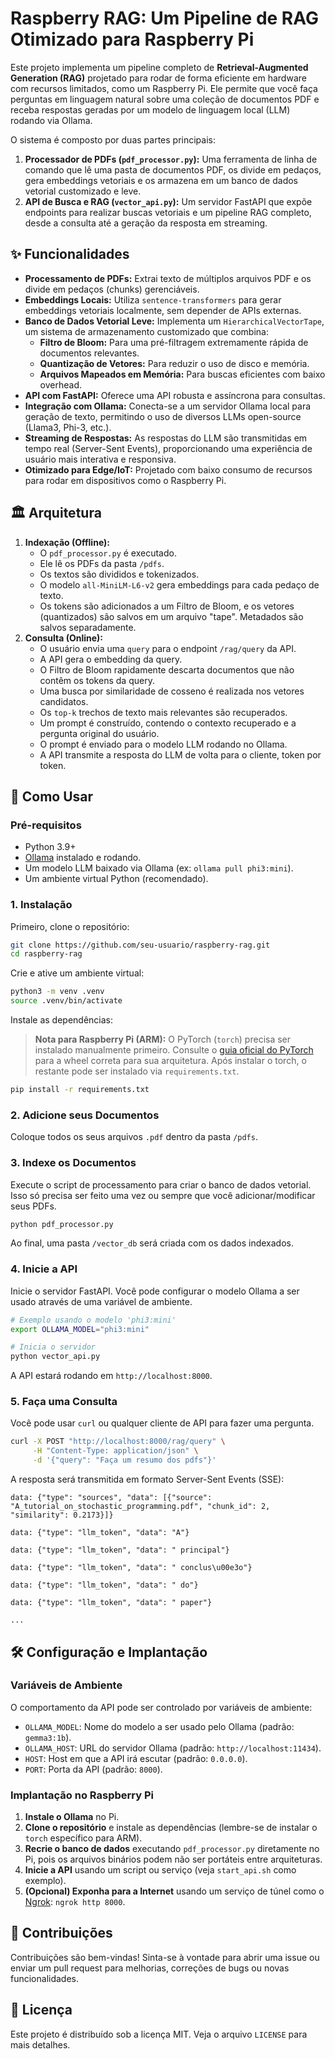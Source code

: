 
# Raspberry RAG: Um Pipeline de RAG Otimizado para Raspberry Pi

Este projeto implementa um pipeline completo de **Retrieval-Augmented Generation (RAG)** projetado para rodar de forma eficiente em hardware com recursos limitados, como um Raspberry Pi. Ele permite que você faça perguntas em linguagem natural sobre uma coleção de documentos PDF e receba respostas geradas por um modelo de linguagem local (LLM) rodando via Ollama.

O sistema é composto por duas partes principais:
1.  **Processador de PDFs (`pdf_processor.py`):** Uma ferramenta de linha de comando que lê uma pasta de documentos PDF, os divide em pedaços, gera embeddings vetoriais e os armazena em um banco de dados vetorial customizado e leve.
2.  **API de Busca e RAG (`vector_api.py`):** Um servidor FastAPI que expõe endpoints para realizar buscas vetoriais e um pipeline RAG completo, desde a consulta até a geração da resposta em streaming.

## ✨ Funcionalidades

-   **Processamento de PDFs:** Extrai texto de múltiplos arquivos PDF e os divide em pedaços (chunks) gerenciáveis.
-   **Embeddings Locais:** Utiliza `sentence-transformers` para gerar embeddings vetoriais localmente, sem depender de APIs externas.
-   **Banco de Dados Vetorial Leve:** Implementa um `HierarchicalVectorTape`, um sistema de armazenamento customizado que combina:
    -   **Filtro de Bloom:** Para uma pré-filtragem extremamente rápida de documentos relevantes.
    -   **Quantização de Vetores:** Para reduzir o uso de disco e memória.
    -   **Arquivos Mapeados em Memória:** Para buscas eficientes com baixo overhead.
-   **API com FastAPI:** Oferece uma API robusta e assíncrona para consultas.
-   **Integração com Ollama:** Conecta-se a um servidor Ollama local para geração de texto, permitindo o uso de diversos LLMs open-source (Llama3, Phi-3, etc.).
-   **Streaming de Respostas:** As respostas do LLM são transmitidas em tempo real (Server-Sent Events), proporcionando uma experiência de usuário mais interativa e responsiva.
-   **Otimizado para Edge/IoT:** Projetado com baixo consumo de recursos para rodar em dispositivos como o Raspberry Pi.

## 🏛️ Arquitetura

  <!-- Você pode criar um diagrama e subir no imgur ou similar para colocar aqui -->

1.  **Indexação (Offline):**
    -   O `pdf_processor.py` é executado.
    -   Ele lê os PDFs da pasta `/pdfs`.
    -   Os textos são divididos e tokenizados.
    -   O modelo `all-MiniLM-L6-v2` gera embeddings para cada pedaço de texto.
    -   Os tokens são adicionados a um Filtro de Bloom, e os vetores (quantizados) são salvos em um arquivo "tape". Metadados são salvos separadamente.
2.  **Consulta (Online):**
    -   O usuário envia uma `query` para o endpoint `/rag/query` da API.
    -   A API gera o embedding da query.
    -   O Filtro de Bloom rapidamente descarta documentos que não contêm os tokens da query.
    -   Uma busca por similaridade de cosseno é realizada nos vetores candidatos.
    -   Os `top-k` trechos de texto mais relevantes são recuperados.
    -   Um prompt é construído, contendo o contexto recuperado e a pergunta original do usuário.
    -   O prompt é enviado para o modelo LLM rodando no Ollama.
    -   A API transmite a resposta do LLM de volta para o cliente, token por token.

## 🚀 Como Usar

### Pré-requisitos

-   Python 3.9+
-   [Ollama](https://ollama.com/) instalado e rodando.
-   Um modelo LLM baixado via Ollama (ex: `ollama pull phi3:mini`).
-   Um ambiente virtual Python (recomendado).

### 1. Instalação

Primeiro, clone o repositório:
```bash
git clone https://github.com/seu-usuario/raspberry-rag.git
cd raspberry-rag
```

Crie e ative um ambiente virtual:
```bash
python3 -m venv .venv
source .venv/bin/activate
```

Instale as dependências:
> **Nota para Raspberry Pi (ARM):** O PyTorch (`torch`) precisa ser instalado manualmente primeiro. Consulte o [guia oficial do PyTorch](https://pytorch.org/) para a wheel correta para sua arquitetura. Após instalar o torch, o restante pode ser instalado via `requirements.txt`.

```bash
pip install -r requirements.txt
```

### 2. Adicione seus Documentos

Coloque todos os seus arquivos `.pdf` dentro da pasta `/pdfs`.

### 3. Indexe os Documentos

Execute o script de processamento para criar o banco de dados vetorial. Isso só precisa ser feito uma vez ou sempre que você adicionar/modificar seus PDFs.

```bash
python pdf_processor.py
```
Ao final, uma pasta `/vector_db` será criada com os dados indexados.

### 4. Inicie a API

Inicie o servidor FastAPI. Você pode configurar o modelo Ollama a ser usado através de uma variável de ambiente.

```bash
# Exemplo usando o modelo 'phi3:mini'
export OLLAMA_MODEL="phi3:mini"

# Inicia o servidor
python vector_api.py
```
A API estará rodando em `http://localhost:8000`.

### 5. Faça uma Consulta

Você pode usar `curl` ou qualquer cliente de API para fazer uma pergunta.

```bash
curl -X POST "http://localhost:8000/rag/query" \
     -H "Content-Type: application/json" \
     -d '{"query": "Faça um resumo dos pdfs"}'
```

A resposta será transmitida em formato Server-Sent Events (SSE):
```
data: {"type": "sources", "data": [{"source": "A_tutorial_on_stochastic_programming.pdf", "chunk_id": 2, "similarity": 0.2173}]}

data: {"type": "llm_token", "data": "A"}

data: {"type": "llm_token", "data": " principal"}

data: {"type": "llm_token", "data": " conclus\u00e3o"}

data: {"type": "llm_token", "data": " do"}

data: {"type": "llm_token", "data": " paper"}

...
```

## 🛠️ Configuração e Implantação

### Variáveis de Ambiente

O comportamento da API pode ser controlado por variáveis de ambiente:
-   `OLLAMA_MODEL`: Nome do modelo a ser usado pelo Ollama (padrão: `gemma3:1b`).
-   `OLLAMA_HOST`: URL do servidor Ollama (padrão: `http://localhost:11434`).
-   `HOST`: Host em que a API irá escutar (padrão: `0.0.0.0`).
-   `PORT`: Porta da API (padrão: `8000`).

### Implantação no Raspberry Pi

1.  **Instale o Ollama** no Pi.
2.  **Clone o repositório** e instale as dependências (lembre-se de instalar o `torch` específico para ARM).
3.  **Recrie o banco de dados** executando `pdf_processor.py` diretamente no Pi, pois os arquivos binários podem não ser portáteis entre arquiteturas.
4.  **Inicie a API** usando um script ou serviço (veja `start_api.sh` como exemplo).
5.  **(Opcional) Exponha para a Internet** usando um serviço de túnel como o [Ngrok](https://ngrok.com/): `ngrok http 8000`.

## 🤝 Contribuições

Contribuições são bem-vindas! Sinta-se à vontade para abrir uma issue ou enviar um pull request para melhorias, correções de bugs ou novas funcionalidades.

## 📄 Licença

Este projeto é distribuído sob a licença MIT. Veja o arquivo `LICENSE` para mais detalhes.
```